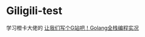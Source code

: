 # Giligili-test

学习橙卡大佬的 [让我们写个G站吧！Golang全栈编程实况](https://space.bilibili.com/10/channel/detail?cid=78794)

